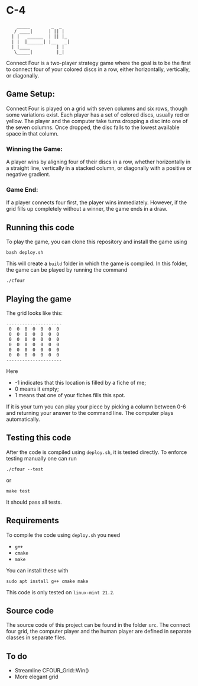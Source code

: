 # C-4
```
    _____        _  _    
   / ____|      | || |   
  | |   ______  | || |_  
  | |  |______| |__   _| 
  | |____          | |   
   \_____|         |_|   

```
Connect Four is a two-player strategy game where the goal is to be the first to connect four of your colored discs in a row, either horizontally, vertically, or diagonally.

## Game Setup:
Connect Four is played on a grid with seven columns and six rows, though some variations exist. Each player has a set of colored discs, usually red or yellow. The player and the computer take turns dropping a disc into one of the seven columns. Once dropped, the disc falls to the lowest available space in that column.

### Winning the Game:
A player wins by aligning four of their discs in a row, whether horizontally in a straight line, vertically in a stacked column, or diagonally with a positive or negative gradient.

### Game End:
If a player connects four first, the player wins immediately. However, if the grid fills up completely without a winner, the game ends in a draw.

## Running this code
To play the game, you can clone this repository and install the game using

```
bash deploy.sh
```

This will create a `build` folder in which the game is compiled. In this folder, the game can be played by running the command

```
./cfour
```

## Playing the game


The grid looks like this:

```
---------------------
 0  0  0  0  0  0  0 
 0  0  0  0  0  0  0 
 0  0  0  0  0  0  0 
 0  0  0  0  0  0  0 
 0  0  0  0  0  0  0 
 0  0  0  0  0  0  0 
---------------------
```

Here

 - -1 indicates that this location is filled by a fiche of me; 
 -  0 means it empty;
 -  1 means that one of your fiches fills this spot.

If it is your turn you can play your piece by picking a column between 0-6 and returning your answer to the command line. The computer plays automatically.




## Testing this code
After the code is compiled using `deploy.sh`, it is tested directly. To enforce testing manually one can run

```
./cfour --test
```

or

```
make test
```
It should pass all tests.

## Requirements
To compile the code using `deploy.sh` you need

- `g++`
- `cmake`
- `make`

You can install these with
```
sudo apt install g++ cmake make
```

This code is only tested on `linux-mint 21.2`.

## Source code
The source code of this project can be found in the folder `src`. The connect four grid, the computer player and the human player are defined in separate classes in separate files.


## To do

 - Streamline CFOUR_Grid::Win()
 - More elegant grid
